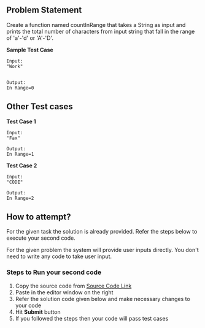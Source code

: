 ## Problem Statement
Create a function named countInRange that takes a String as input and prints the 
total number of characters from input string that fall in the range of 'a'-'d' or 'A'-'D'.


**Sample Test Case**
```
Input:
"Work"


Output:
In Range=0
```
## Other Test cases
**Test Case 1**
```
Input:
"Fax"

Output:
In Range=1
```
**Test Case 2**
```
Input:
"CODE"

Output:
In Range=2
```


## How to attempt?
For the given task the solution is already provided. Refer the steps below to execute your second code.

For the given problem the system will provide user inputs directly. You don't need to write any code to take user input.

### Steps to Run your second code
1. Copy the source code from [Source Code Link](https://raw.githubusercontent.com/Aartiarora22/Lab_assignments/main/P1/T3/Main.java)
2. Paste in the editor window on the right
3. Refer the solution code given below and make necessary changes to your code
4. Hit **Submit** button
5. If you followed the steps then your code will pass test cases
